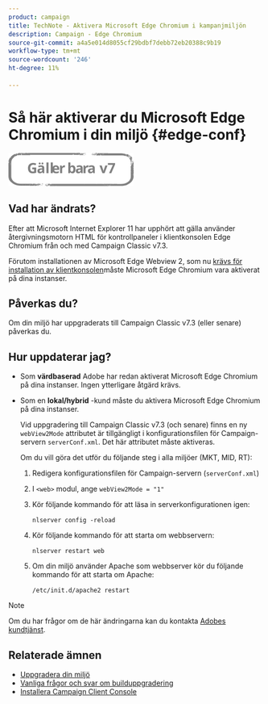 ```yaml
---
product: campaign
title: TechNote - Aktivera Microsoft Edge Chromium i kampanjmiljön
description: Campaign - Edge Chromium
source-git-commit: a4a5e014d8055cf29bdbf7debb72eb20388c9b19
workflow-type: tm+mt
source-wordcount: '246'
ht-degree: 11%

---
```



# Så här aktiverar du Microsoft Edge Chromium i din miljö {#edge-conf}

![](../../assets/v7-only.svg)


## Vad har ändrats?

Efter att Microsoft Internet Explorer 11 har upphört att gälla använder återgivningsmotorn HTML för kontrollpaneler i klientkonsolen Edge Chromium från och med Campaign Classic v7.3.

Förutom installationen av Microsoft Edge Webview 2, som nu [krävs för installation av klientkonsolen](../../installation/using/installing-the-client-console.md#webview)måste Microsoft Edge Chromium vara aktiverat på dina instanser.

## Påverkas du?

Om din miljö har uppgraderats till Campaign Classic v7.3 (eller senare) påverkas du.

## Hur uppdaterar jag?

* Som **värdbaserad** Adobe har redan aktiverat Microsoft Edge Chromium på dina instanser. Ingen ytterligare åtgärd krävs.

* Som en **lokal/hybrid** -kund måste du aktivera Microsoft Edge Chromium på dina instanser.

   Vid uppgradering till Campaign Classic v7.3 (och senare) finns en ny `webView2Mode` attributet är tillgängligt i konfigurationsfilen för Campaign-servern `serverConf.xml`. Det här attributet måste aktiveras.

   Om du vill göra det utför du följande steg i alla miljöer (MKT, MID, RT):

   1. Redigera konfigurationsfilen för Campaign-servern (`serverConf.xml`)
   1. I `<web>` modul, ange `webView2Mode = "1"`
   1. Kör följande kommando för att läsa in serverkonfigurationen igen:

      ```
      nlserver config -reload
      ```

   1. Kör följande kommando för att starta om webbservern:

      ```
      nlserver restart web
      ```

   1. Om din miljö använder Apache som webbserver kör du följande kommando för att starta om Apache:

      ```
      /etc/init.d/apache2 restart
      ```


>[!NOTE]
>
>Om du har frågor om de här ändringarna kan du kontakta [Adobes kundtjänst](https://helpx.adobe.com/se/enterprise/admin-guide.html/enterprise/using/support-for-experience-cloud.ug.html).

## Relaterade ämnen

* [Uppgradera din miljö](../../production/using/build-upgrade.md)
* [Vanliga frågor och svar om builduppgradering](../../platform/using/faq-build-upgrade.md)
* [Installera Campaign Client Console](../../installation/using/installing-the-client-console.md)

